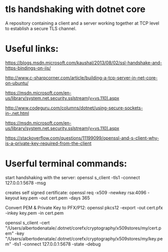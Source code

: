 # tls handshaking with dotnet core
A repository containing a client and a server working together at TCP level to establish a secure TLS channel.

# Useful links:

https://blogs.msdn.microsoft.com/kaushal/2013/08/02/ssl-handshake-and-https-bindings-on-iis/


http://www.c-sharpcorner.com/article/building-a-tcp-server-in-net-core-on-ubuntu/


https://msdn.microsoft.com/en-us/library/system.net.security.sslstream(v=vs.110).aspx


http://www.codeguru.com/columns/dotnet/using-secure-sockets-in-.net.html


https://msdn.microsoft.com/en-us/library/system.net.security.sslstream(v=vs.110).aspx


https://stackoverflow.com/questions/11199099/openssl-and-s-client-why-is-a-private-key-required-from-the-client


# Userful terminal commands:

start handshaking with the server: openssl s_client -tls1 -connect 127.0.0.1:5678 -msg


creates self signed certificate: openssl req -x509 -newkey rsa:4096 -keyout key.pem -out cert.pem -days 365


Convert PEM & Private Key to PFX/P12: openssl pkcs12 -export -out cert.pfx -inkey key.pem -in cert.pem


openssl s_client -cert "/Users/albertodenatale/.dotnet/corefx/cryptography/x509stores/my/cert.pem" -key "/Users/albertodenatale/.dotnet/corefx/cryptography/x509stores/my/key.pem" -tls1 -connect 127.0.0.1:5678 -state -debug
